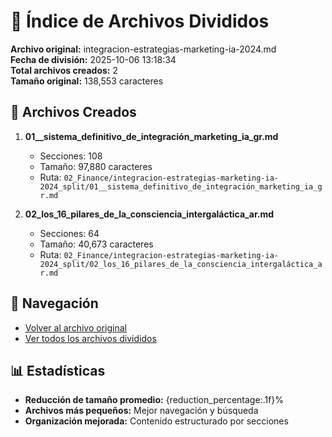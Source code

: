 # 📁 Índice de Archivos Divididos

**Archivo original:** integracion-estrategias-marketing-ia-2024.md  
**Fecha de división:** 2025-10-06 13:18:34  
**Total archivos creados:** 2  
**Tamaño original:** 138,553 caracteres  

## 📄 Archivos Creados

1. **01__sistema_definitivo_de_integración_marketing_ia_gr.md**
   - Secciones: 108
   - Tamaño: 97,880 caracteres
   - Ruta: `02_Finance/integracion-estrategias-marketing-ia-2024_split/01__sistema_definitivo_de_integración_marketing_ia_gr.md`

2. **02_los_16_pilares_de_la_consciencia_intergaláctica_ar.md**
   - Secciones: 64
   - Tamaño: 40,673 caracteres
   - Ruta: `02_Finance/integracion-estrategias-marketing-ia-2024_split/02_los_16_pilares_de_la_consciencia_intergaláctica_ar.md`


## 🔗 Navegación

- [Volver al archivo original](../integracion-estrategias-marketing-ia-2024.md)
- [Ver todos los archivos divididos](./)

## 📊 Estadísticas

- **Reducción de tamaño promedio:** {reduction_percentage:.1f}%
- **Archivos más pequeños:** Mejor navegación y búsqueda
- **Organización mejorada:** Contenido estructurado por secciones
